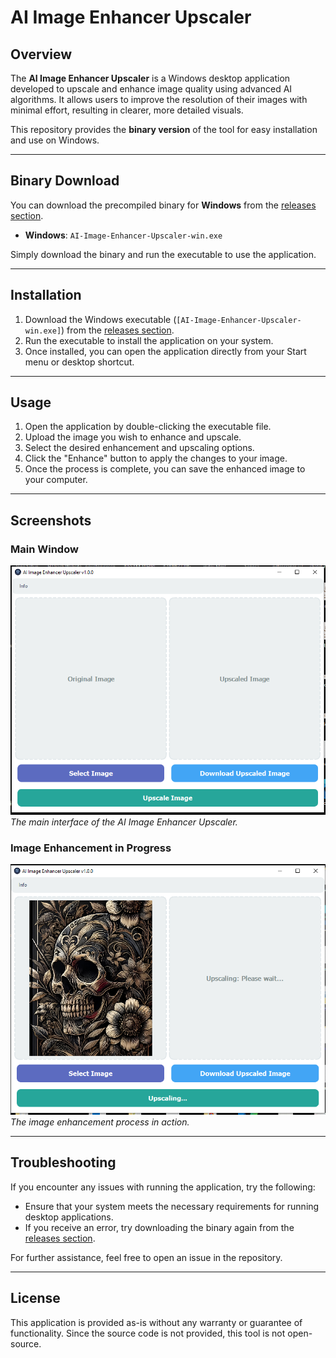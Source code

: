 # AI Image Enhancer Upscaler

## Overview

The **AI Image Enhancer Upscaler** is a Windows desktop application developed to upscale and enhance image quality using advanced AI algorithms. It allows users to improve the resolution of their images with minimal effort, resulting in clearer, more detailed visuals.

This repository provides the **binary version** of the tool for easy installation and use on Windows.

---

## Binary Download

You can download the precompiled binary for **Windows** from the [releases section](https://github.com/0xissam/AI-Image-Enhancer-Upscaler/releases).

- **Windows**: `AI-Image-Enhancer-Upscaler-win.exe`

Simply download the binary and run the executable to use the application.

---

## Installation

1. Download the Windows executable (`[AI-Image-Enhancer-Upscaler-win.exe]`) from the [releases section](https://github.com/0xissam/AI-Image-Enhancer-Upscaler/releases/download/v1.0/ai-image-inhancer-upscaler-setup.exe).
2. Run the executable to install the application on your system.
3. Once installed, you can open the application directly from your Start menu or desktop shortcut.

---

## Usage

1. Open the application by double-clicking the executable file.
2. Upload the image you wish to enhance and upscale.
3. Select the desired enhancement and upscaling options.
4. Click the "Enhance" button to apply the changes to your image.
5. Once the process is complete, you can save the enhanced image to your computer.

---

## Screenshots

### Main Window

![Main Window](https://raw.githubusercontent.com/0xissam/AI-Image-Enhancer-Upscaler/refs/heads/main/main-window.png)  
*The main interface of the AI Image Enhancer Upscaler.*

### Image Enhancement in Progress

![Enhancement in Progress](https://raw.githubusercontent.com/0xissam/AI-Image-Enhancer-Upscaler/refs/heads/main/upscaling.png)  
*The image enhancement process in action.*

---

## Troubleshooting

If you encounter any issues with running the application, try the following:

- Ensure that your system meets the necessary requirements for running desktop applications.
- If you receive an error, try downloading the binary again from the [releases section](#).

For further assistance, feel free to open an issue in the repository.

---

## License

This application is provided as-is without any warranty or guarantee of functionality. Since the source code is not provided, this tool is not open-source.
